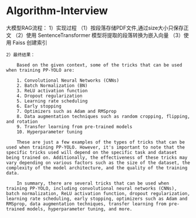 # Algorithm-Interview
大模型RAG流程：
    1）实现过程
       （1）按段落存储PDF文件,通过size大小只保存正文
       （2）使用 SentenceTransformer 模型将提取的段落转换为嵌入向量
       （3）使用 Faiss 创建索引
       
    2）最终结果：
    
        Based on the given context, some of the tricks that can be used when training PP-YOLO are:
        
        1. Convolutional Neural Networks (CNNs)
        2. Batch Normalization (BN)
        3. ReLU activation function
        4. Dropout regularization
        5. Learning rate scheduling
        6. Early stopping
        7. Optimizers such as Adam and RMSprop
        8. Data augmentation techniques such as random cropping, flipping, and rotation
        9. Transfer learning from pre-trained models
        10. Hyperparameter tuning
        
        These are just a few examples of the types of tricks that can be used when training PP-YOLO. However, it's important to note that the specific tricks used will depend on the specific task and dataset being trained on. Additionally, the effectiveness of these tricks may vary depending on various factors such as the size of the dataset, the complexity of the model architecture, and the quality of the training data.
        
        In summary, there are several tricks that can be used when training PP-YOLO, including convolutional neural networks (CNNs), batch normalization, ReLU activation function, dropout regularization, learning rate scheduling, early stopping, optimizers such as Adam and RMSprop, data augmentation techniques, transfer learning from pre-trained models, hyperparameter tuning, and more.
           
